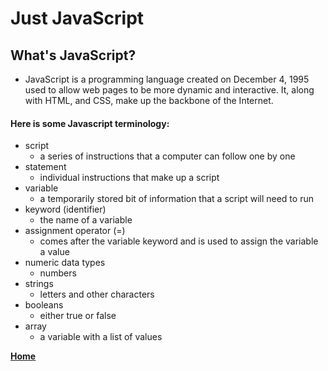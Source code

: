 # Just JavaScript

## What's JavaScript?
- JavaScript is a programming language created on December 4, 1995 used to allow web pages to be more dynamic and interactive. It, along with HTML, and CSS, make up the backbone of the Internet.

#### Here is some Javascript terminology:
- script
    - a series of instructions that a computer can follow one by one
- statement
    - individual instructions that make up a script
- variable
    - a temporarily stored bit of information that a script will need to run
- keyword (identifier)
    - the name of a variable
- assignment operator (=)
    - comes after the variable keyword and is used to assign the variable a value
- numeric data types
    - numbers
- strings
    - letters and other characters
- booleans
    - either true or false
- array
    - a variable with a list of values

**[Home](https://swannmitch.github.io/learning-journal-repo/)**